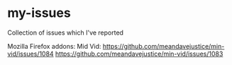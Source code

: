 # my-issues
Collection of issues which I've reported


Mozilla Firefox addons: Mid Vid: 
https://github.com/meandavejustice/min-vid/issues/1084
https://github.com/meandavejustice/min-vid/issues/1083
